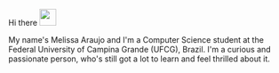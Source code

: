   Hi there <img src="https://raw.githubusercontent.com/MartinHeinz/MartinHeinz/master/wave.gif" width="30px">
  
  My name's Melissa Araujo and I'm a Computer Science student at the Federal University of Campina Grande (UFCG), Brazil. I'm a curious and passionate person, who's still got a lot to learn and feel thrilled about it. 

<!---
melissaaraujom/melissaaraujom is a ✨ special ✨ repository because its `README.md` (this file) appears on your GitHub profile.
You can click the Preview link to take a look at your changes.
--->
